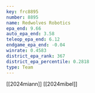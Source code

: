 ```yaml
---
key: frc8895
number: 8895
name: Redwolves Robotics
epa_end: 9.66
auto_epa_end: 3.58
teleop_epa_end: 6.12
endgame_epa_end: -0.04
winrate: 0.4583
district_epa_rank: 367
district_epa_percentile: 0.2818
type: Team
---
```

[[2024miann]]
[[2024mibel]]
